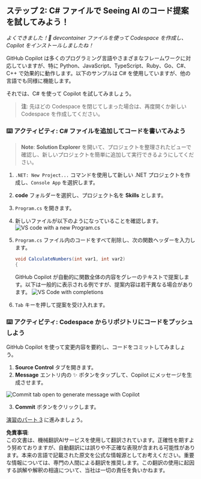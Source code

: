 ## ステップ 2: C# ファイルで Seeing AI のコード提案を試してみよう！

_よくできました！🎉 devcontainer ファイルを使って Codespace を作成し、Copilot をインストールしましたね！_

GitHub Copilot は多くのプログラミング言語やさまざまなフレームワークに対応していますが、特に Python、JavaScript、TypeScript、Ruby、Go、C#、C++ で効果的に動作します。以下のサンプルは C# を使用していますが、他の言語でも同様に機能します。

それでは、C# を使って Copilot を試してみましょう。

> **注**:
> 先ほどの Codespace を閉じてしまった場合は、再度開くか新しい Codespace を作成してください。

### ⌨️ アクティビティ: C# ファイルを追加してコードを書いてみよう

> **Note**:
> **Solution Explorer** を開いて、プロジェクトを整理されたビューで確認し、新しいプロジェクトを簡単に追加して実行できるようにしてください。

1. `.NET: New Project...` コマンドを使用して新しい .NET プロジェクトを作成し、`Console App` を選択します。
2. **code** フォルダーを選択し、プロジェクト名を **Skills** とします。
3. `Program.cs` を開きます。
4. 新しいファイルが以下のようになっていることを確認します。
   ![VS code with a new Program.cs](../../../../03-Introduction-to-GitHub-Copilot/steps/img/2-skills-dotnet-0.png)

5. `Program.cs` ファイル内のコードをすべて削除し、次の関数ヘッダーを入力します。

   ```csharp
   void CalculateNumbers(int var1, int var2)
   {
   ```

   GitHub Copilot が自動的に関数全体の内容をグレーのテキストで提案します。以下は一般的に表示される例ですが、提案内容は若干異なる場合があります。
   ![VS Code with completions](../../../../03-Introduction-to-GitHub-Copilot/steps/img/2-skills-dotnet-1.png)

6. `Tab` キーを押して提案を受け入れます。

### ⌨️ アクティビティ: Codespace からリポジトリにコードをプッシュしよう

GitHub Copilot を使って変更内容を要約し、コードをコミットしてみましょう。

1. **Source Control** タブを開きます。
2. **Message** エントリ内の ✨ ボタンをタップして、Copilot にメッセージを生成させます。

![Commit tab open to generate message with Copilot](../../../../03-Introduction-to-GitHub-Copilot/steps/img/2-skills-commit.png)

3. **Commit** ボタンをクリックします。

[演習のパート 3](./3-copilot-hub.md) に進みましょう。

**免責事項**:  
この文書は、機械翻訳AIサービスを使用して翻訳されています。正確性を期すよう努めておりますが、自動翻訳には誤りや不正確な表現が含まれる可能性があります。本来の言語で記載された原文を公式な情報源としてお考えください。重要な情報については、専門の人間による翻訳を推奨します。この翻訳の使用に起因する誤解や解釈の相違について、当社は一切の責任を負いかねます。
